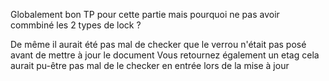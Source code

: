 Globalement bon TP pour cette partie mais pourquoi ne pas avoir commbiné les 2 types de lock ?

De même il aurait été pas mal de checker que le verrou n'était pas posé avant de mettre à jour le document
Vous retournez également un etag cela aurait pu-être pas mal de le checker en entrée lors de la mise à jour